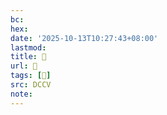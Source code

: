 ```yaml
---
bc:
hex:
date: '2025-10-13T10:27:43+08:00'
lastmod:
title: 􄛞
url: 􄛞
tags: [𤔔]
src: DCCV
note:
---
```

